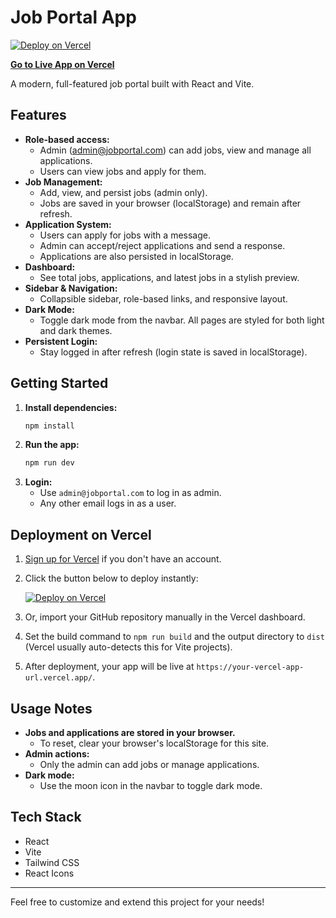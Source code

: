 # Job Portal App

[![Deploy on Vercel](https://vercel.com/button)](https://vercel.com/import/project?template=https://github.com/your-username/your-repo)

**[Go to Live App on Vercel](https://your-vercel-app-url.vercel.app/)**

A modern, full-featured job portal built with React and Vite.

## Features

- **Role-based access:**
  - Admin (admin@jobportal.com) can add jobs, view and manage all applications.
  - Users can view jobs and apply for them.
- **Job Management:**
  - Add, view, and persist jobs (admin only).
  - Jobs are saved in your browser (localStorage) and remain after refresh.
- **Application System:**
  - Users can apply for jobs with a message.
  - Admin can accept/reject applications and send a response.
  - Applications are also persisted in localStorage.
- **Dashboard:**
  - See total jobs, applications, and latest jobs in a stylish preview.
- **Sidebar & Navigation:**
  - Collapsible sidebar, role-based links, and responsive layout.
- **Dark Mode:**
  - Toggle dark mode from the navbar. All pages are styled for both light and dark themes.
- **Persistent Login:**
  - Stay logged in after refresh (login state is saved in localStorage).

## Getting Started

1. **Install dependencies:**
   ```bash
   npm install
   ```
2. **Run the app:**
   ```bash
   npm run dev
   ```
3. **Login:**
   - Use `admin@jobportal.com` to log in as admin.
   - Any other email logs in as a user.

## Deployment on Vercel

1. [Sign up for Vercel](https://vercel.com/) if you don't have an account.
2. Click the button below to deploy instantly:

   [![Deploy on Vercel](https://vercel.com/button)](https://vercel.com/import/project?template=https://github.com/your-username/your-repo)

3. Or, import your GitHub repository manually in the Vercel dashboard.
4. Set the build command to `npm run build` and the output directory to `dist` (Vercel usually auto-detects this for Vite projects).
5. After deployment, your app will be live at `https://your-vercel-app-url.vercel.app/`.

## Usage Notes

- **Jobs and applications are stored in your browser.**
  - To reset, clear your browser's localStorage for this site.
- **Admin actions:**
  - Only the admin can add jobs or manage applications.
- **Dark mode:**
  - Use the moon icon in the navbar to toggle dark mode.

## Tech Stack
- React
- Vite
- Tailwind CSS
- React Icons

---

Feel free to customize and extend this project for your needs!
